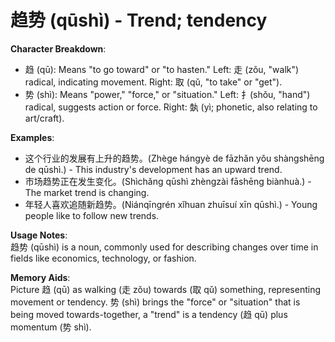 # **趋势 (qūshì) - Trend; tendency**

**Character Breakdown**:  
- 趋 (qū): Means "to go toward" or "to hasten." Left: 走 (zǒu, "walk") radical, indicating movement. Right: 取 (qǔ, "to take" or "get").  
- 势 (shì): Means "power," "force," or "situation." Left: 扌(shǒu, "hand") radical, suggests action or force. Right: 埶 (yì; phonetic, also relating to art/craft).

**Examples**:  
- 这个行业的发展有上升的趋势。(Zhège hángyè de fāzhǎn yǒu shàngshēng de qūshì.) - This industry's development has an upward trend.  
- 市场趋势正在发生变化。(Shìchǎng qūshì zhèngzài fāshēng biànhuà.) - The market trend is changing.  
- 年轻人喜欢追随新趋势。(Niánqīngrén xǐhuan zhuīsuí xīn qūshì.) - Young people like to follow new trends.

**Usage Notes**:  
趋势 (qūshì) is a noun, commonly used for describing changes over time in fields like economics, technology, or fashion.

**Memory Aids**:  
Picture 趋 (qū) as walking (走 zǒu) towards (取 qǔ) something, representing movement or tendency. 势 (shì) brings the "force" or "situation" that is being moved towards-together, a "trend" is a tendency (趋 qū) plus momentum (势 shì).